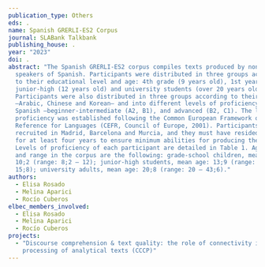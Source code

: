 ```yaml
---
publication_type: Others
eds: .
name: Spanish GRERLI-ES2 Corpus
journal: SLABank Talkbank
publishing_house: .
year: "2023"
doi: .
abstract: "The Spanish GRERLI-ES2 corpus compiles texts produced by non-native
  speakers of Spanish. Participants were distributed in three groups according
  to their educational level and age: 4th grade (9 years old), 1st year
  junior-high (12 years old) and university students (over 20 years old).
  Participants were also distributed in three groups according to their L1
  –Arabic, Chinese and Korean– and into different levels of proficiency in
  Spanish –beginner-intermediate (A2, B1), and advanced (B2, C1). The level of
  proficiency was established following the Common European Framework of
  Reference for Languages (CEFR, Council of Europe, 2001). Participants were
  recruited in Madrid, Barcelona and Murcia, and they must have resided in Spain
  for at least four years to ensure minimum abilities for producing the texts.
  Levels of proficiency of each participant are detailed in Table 1. Age means
  and range in the corpus are the following: grade-school children, mean age:
  10;2 (range: 8;2 – 12); junior-high students, mean age: 13;9 (range: 11;1 –
  15;8); university adults, mean age: 20;8 (range: 20 – 43;6)."
authors:
  - Elisa Rosado
  - Melina Aparici
  - Rocío Cuberos
elbec_members_involved:
  - Elisa Rosado
  - Melina Aparici
  - Rocío Cuberos
projects:
  - "Discourse comprehension & text quality: the role of connectivity in the
    processing of analytical texts (CCCP)"
---
```


